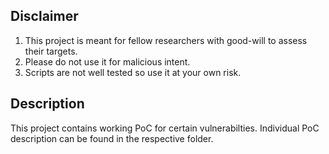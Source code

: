 ## Disclaimer
1. This project is meant for fellow researchers with good-will to assess their targets. 
1. Please do not use it for malicious intent. 
1. Scripts are not well tested so use it at your own risk. 

## Description
This project contains working PoC for certain vulnerabilties. Individual PoC description can be found in the respective folder. 


